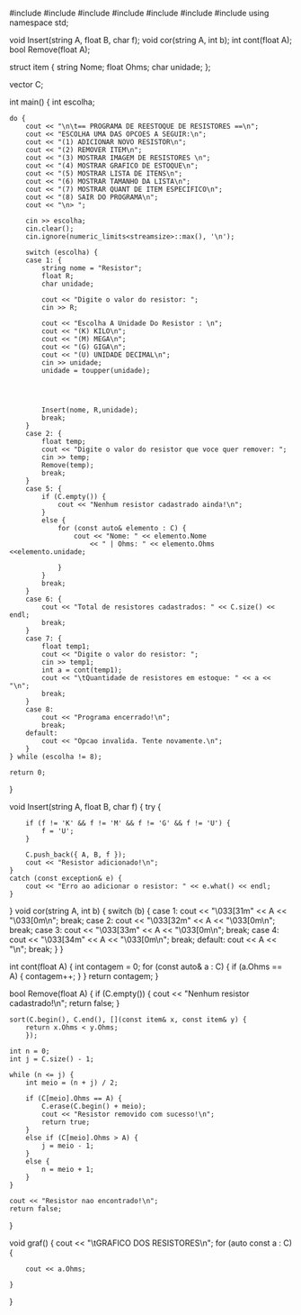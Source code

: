 #include <iostream>
#include <vector>
#include <string>
#include <stdexcept>
#include <limits>
#include <algorithm>
#include <cctype>
using namespace std;

void Insert(string A, float B, char f);
void cor(string A, int b);
int cont(float A);
bool Remove(float A);

struct item {
    string Nome;
    float Ohms;
    char unidade;
};

vector<item> C;

int main() {
    int escolha;

    do {
        cout << "\n\t== PROGRAMA DE REESTOQUE DE RESISTORES ==\n";
        cout << "ESCOLHA UMA DAS OPCOES A SEGUIR:\n";
        cout << "(1) ADICIONAR NOVO RESISTOR\n";
        cout << "(2) REMOVER ITEM\n";
        cout << "(3) MOSTRAR IMAGEM DE RESISTORES \n";
        cout << "(4) MOSTRAR GRAFICO DE ESTOQUE\n";
        cout << "(5) MOSTRAR LISTA DE ITENS\n";
        cout << "(6) MOSTRAR TAMANHO DA LISTA\n";
        cout << "(7) MOSTRAR QUANT DE ITEM ESPECIFICO\n";
        cout << "(8) SAIR DO PROGRAMA\n";
        cout << "\n> ";

        cin >> escolha;
        cin.clear();
        cin.ignore(numeric_limits<streamsize>::max(), '\n');

        switch (escolha) {
        case 1: {
            string nome = "Resistor";
            float R;
            char unidade;

            cout << "Digite o valor do resistor: ";
            cin >> R;

            cout << "Escolha A Unidade Do Resistor : \n";
            cout << "(K) KILO\n";
            cout << "(M) MEGA\n";
            cout << "(G) GIGA\n";
            cout << "(U) UNIDADE DECIMAL\n";
            cin >> unidade;
            unidade = toupper(unidade);
            



            Insert(nome, R,unidade);
            break;
        }
        case 2: {
            float temp;
            cout << "Digite o valor do resistor que voce quer remover: ";
            cin >> temp;
            Remove(temp); 
            break;
        }
        case 5: {
            if (C.empty()) {
                cout << "Nenhum resistor cadastrado ainda!\n";
            }
            else {
                for (const auto& elemento : C) {
                    cout << "Nome: " << elemento.Nome
                        << " | Ohms: " << elemento.Ohms <<elemento.unidade;

                }
            }
            break;
        }
        case 6: {
            cout << "Total de resistores cadastrados: " << C.size() << endl;
            break;
        }
        case 7: {
            float temp1;
            cout << "Digite o valor do resistor: ";
            cin >> temp1;
            int a = cont(temp1);
            cout << "\tQuantidade de resistores em estoque: " << a << "\n";
            break;
        }
        case 8:
            cout << "Programa encerrado!\n";
            break;
        default:
            cout << "Opcao invalida. Tente novamente.\n";
        }
    } while (escolha != 8);

    return 0;
}

void Insert(string A, float B, char f) {
    try {
       
        if (f != 'K' && f != 'M' && f != 'G' && f != 'U') {
            f = 'U';
        }

        C.push_back({ A, B, f });
        cout << "Resistor adicionado!\n";
    }
    catch (const exception& e) {
        cout << "Erro ao adicionar o resistor: " << e.what() << endl;
    }
}
void cor(string A, int b) {
    switch (b) {
    case 1: cout << "\033[31m" << A << "\033[0m\n"; break;
    case 2: cout << "\033[32m" << A << "\033[0m\n"; break;
    case 3: cout << "\033[33m" << A << "\033[0m\n"; break;
    case 4: cout << "\033[34m" << A << "\033[0m\n"; break;
    default: cout << A << "\n"; break;
    }
}

int cont(float A) {
    int contagem = 0;
    for (const auto& a : C) {
        if (a.Ohms == A) {
            contagem++;
        }
    }
    return contagem;
}

bool Remove(float A) {
    if (C.empty()) {
        cout << "Nenhum resistor cadastrado!\n";
        return false;
    }

  
    sort(C.begin(), C.end(), [](const item& x, const item& y) {
        return x.Ohms < y.Ohms;
        });

    int n = 0;
    int j = C.size() - 1;

    while (n <= j) {
        int meio = (n + j) / 2;

        if (C[meio].Ohms == A) {
            C.erase(C.begin() + meio);
            cout << "Resistor removido com sucesso!\n";
            return true;
        }
        else if (C[meio].Ohms > A) {
            j = meio - 1;
        }
        else {
            n = meio + 1;
        }
    }

    cout << "Resistor nao encontrado!\n";
    return false;
}

void graf() {
    cout << "\tGRAFICO DOS RESISTORES\n";
    for (auto const a : C) {

        cout << a.Ohms;

    }
}
